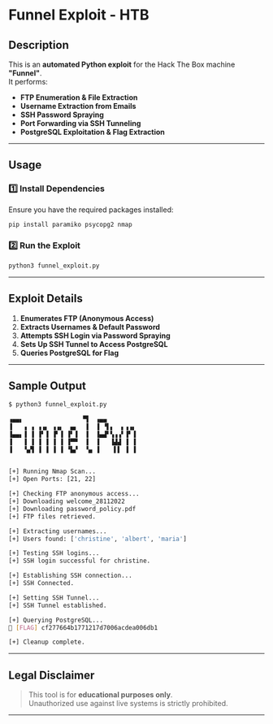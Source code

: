 ﻿# Funnel Exploit - HTB

## Description

This is an **automated Python exploit** for the Hack The Box machine **"Funnel"**.  
It performs:
- **FTP Enumeration & File Extraction**
- **Username Extraction from Emails**
- **SSH Password Spraying**
- **Port Forwarding via SSH Tunneling**
- **PostgreSQL Exploitation & Flag Extraction**

---

## **Usage**

### 1️⃣ Install Dependencies

Ensure you have the required packages installed:

```bash
pip install paramiko psycopg2 nmap
```

### 2️⃣ Run the Exploit

```bash
python3 funnel_exploit.py
```

---

## **Exploit Details**

1. **Enumerates FTP (Anonymous Access)**
2. **Extracts Usernames & Default Password**
3. **Attempts SSH Login via Password Spraying**
4. **Sets Up SSH Tunnel to Access PostgreSQL**
5. **Queries PostgreSQL for Flag**

---

## **Sample Output**

```bash
$ python3 funnel_exploit.py

▗▄▄▖                ▝▜  ▗▄▄                                                                                                                                                                                                                                                                       
▐   ▗ ▗ ▗▗▖ ▗▗▖  ▄▖  ▐  ▐ ▝▌▖  ▖▗▗▖                                                                                                                                                                                                                                                               
▐▄▄▖▐ ▐ ▐▘▐ ▐▘▐ ▐▘▐  ▐  ▐▄▟▘▚▗▗▘▐▘▐                                                                                                                                                                                                                                                               
▐   ▐ ▐ ▐ ▐ ▐ ▐ ▐▀▀  ▐  ▐   ▐▟▟ ▐ ▐                                                                                                                                                                                                                                                               
▐   ▝▄▜ ▐ ▐ ▐ ▐ ▝▙▞  ▝▄ ▐    ▌▌ ▐ ▐                                                                                                                                                                                                                                                               
                                     

[+] Running Nmap Scan...
[+] Open Ports: [21, 22]

[+] Checking FTP anonymous access...
[+] Downloading welcome_28112022
[+] Downloading password_policy.pdf
[+] FTP files retrieved.

[+] Extracting usernames...
[+] Users found: ['christine', 'albert', 'maria']

[+] Testing SSH logins...
[+] SSH login successful for christine.

[+] Establishing SSH connection...
[+] SSH Connected.

[+] Setting SSH Tunnel...
[+] SSH Tunnel established.

[+] Querying PostgreSQL...
📌 [FLAG] cf277664b1771217d7006acdea006db1

[+] Cleanup complete.
```

---

## **Legal Disclaimer**

> This tool is for **educational purposes only**.  
> Unauthorized use against live systems is strictly prohibited.

---
